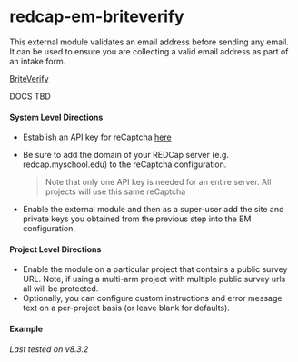# redcap-em-briteverify
This external module validates an email address before sending any email.  It can be used to ensure you
are collecting a valid email address as part of an intake form.

[BriteVerify](https://www.briteverify.com/) 

DOCS TBD
 
#### System Level Directions
 * Establish an API key for reCaptcha [here](https://www.google.com/recaptcha/admin#list)
 * Be sure to add the domain of your REDCap server (e.g. redcap.myschool.edu) to the reCaptcha configuration.
 
   > Note that only one API key is needed for an entire server.  All projects will use this same reCaptcha
 * Enable the external module and then as a super-user add the site and private keys you obtained from the previous step into the EM configuration.

#### Project Level Directions
 * Enable the module on a particular project that contains a public survey URL.  Note, if using a multi-arm project with multiple public survey urls all will be protected.
 * Optionally, you can configure custom instructions and error message text on a per-project basis (or leave blank for defaults).  
 
#### Example
 
*Last tested on v8.3.2*
 
